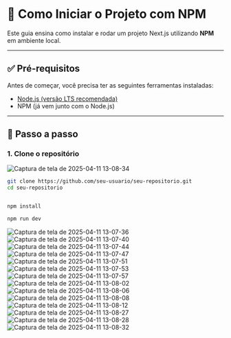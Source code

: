 # 🚀 Como Iniciar o Projeto com NPM

Este guia ensina como instalar e rodar um projeto Next.js utilizando **NPM** em ambiente local.

---

## ✅ Pré-requisitos

Antes de começar, você precisa ter as seguintes ferramentas instaladas:

- [Node.js (versão LTS recomendada)](https://nodejs.org/)
- NPM (já vem junto com o Node.js)

---

## 🧭 Passo a passo

### 1. Clone o repositório
![Captura de tela de 2025-04-11 13-08-34](https://github.com/user-attachments/assets/3f673bb7-695b-41f1-b45a-b4c4a0fe1e36)

```bash
git clone https://github.com/seu-usuario/seu-repositorio.git
cd seu-repositorio


npm install

npm run dev

```

![Captura de tela de 2025-04-11 13-07-36](https://github.com/user-attachments/assets/4177e44c-3b6e-49aa-a4bd-d60cc83f21b2)
![Captura de tela de 2025-04-11 13-07-40](https://github.com/user-attachments/assets/eb034cd4-2cc2-4b19-ad53-f5333f27b483)
![Captura de tela de 2025-04-11 13-07-44](https://github.com/user-attachments/assets/b123128f-7ca5-449e-b164-c95921ff0570)
![Captura de tela de 2025-04-11 13-07-47](https://github.com/user-attachments/assets/c8e9b1e4-7313-4b08-9b30-58e6597b2165)
![Captura de tela de 2025-04-11 13-07-51](https://github.com/user-attachments/assets/78e2005f-ac79-43d8-8e67-73441a05aae8)
![Captura de tela de 2025-04-11 13-07-53](https://github.com/user-attachments/assets/fe6048c3-de0b-4b62-8ebc-7832e7eea654)
![Captura de tela de 2025-04-11 13-07-57](https://github.com/user-attachments/assets/2c5b8c4d-bae4-46ef-81af-fbffa27e924f)
![Captura de tela de 2025-04-11 13-08-02](https://github.com/user-attachments/assets/72cb7de8-c6a6-437e-aa9b-22babdcc2991)
![Captura de tela de 2025-04-11 13-08-06](https://github.com/user-attachments/assets/9fd34f47-1b81-4069-9b3d-7a4485f35d94)
![Captura de tela de 2025-04-11 13-08-08](https://github.com/user-attachments/assets/aadcde00-5d56-4bdd-85e5-24d289a4b4b9)
![Captura de tela de 2025-04-11 13-08-12](https://github.com/user-attachments/assets/e5257277-5f22-4e5d-80dd-03029f36ea24)
![Captura de tela de 2025-04-11 13-08-27](https://github.com/user-attachments/assets/9cd47ae0-33a6-4655-838f-3f7f7e293daf)
![Captura de tela de 2025-04-11 13-08-28](https://github.com/user-attachments/assets/562ab974-9a1a-437a-b278-46b00607c898)
![Captura de tela de 2025-04-11 13-08-32](https://github.com/user-attachments/assets/7be90ccc-4d1d-4f97-afd1-7982ebc801f6)

